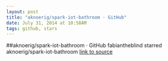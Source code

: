 ```yaml
---
layout: post
title: "aknoerig/spark-iot-bathroom · GitHub"
date: July 31, 2014 at 10:58AM
tags: github, stars
---
```

##aknoerig/spark-iot-bathroom · GitHub
fabiantheblind starred aknoerig/spark-iot-bathroom
[link to source](http://ift.tt/1ABTwcW) 

